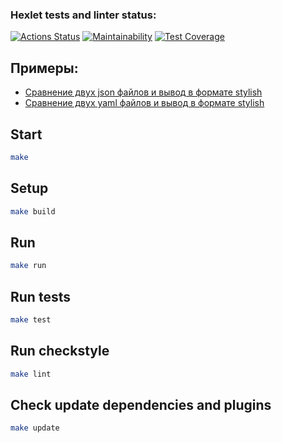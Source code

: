 ### Hexlet tests and linter status:
[![Actions Status](https://github.com/zindzay/java-project-71/workflows/hexlet-check/badge.svg)](https://github.com/zindzay/java-project-71/actions)
[![Maintainability](https://api.codeclimate.com/v1/badges/3b5e4b39ee2061c72d34/maintainability)](https://codeclimate.com/github/zindzay/java-project-71/maintainability)
[![Test Coverage](https://api.codeclimate.com/v1/badges/3b5e4b39ee2061c72d34/test_coverage)](https://codeclimate.com/github/zindzay/java-project-71/test_coverage)

## Примеры:
- [Сравнение двух json файлов и вывод в формате stylish](https://asciinema.org/a/DnXLJGOLO7CoxTsncAhIcZ6NQ)
- [Сравнение двух yaml файлов и вывод в формате stylish](https://asciinema.org/a/MgLHcwu3ImdixDBhwgpnjk9zH)

## Start

```sh
make
```

## Setup
```sh
make build
```

## Run
```sh
make run
```

## Run tests
```sh
make test
```

## Run checkstyle
```sh
make lint
```

## Check update dependencies and plugins
```sh
make update
```
